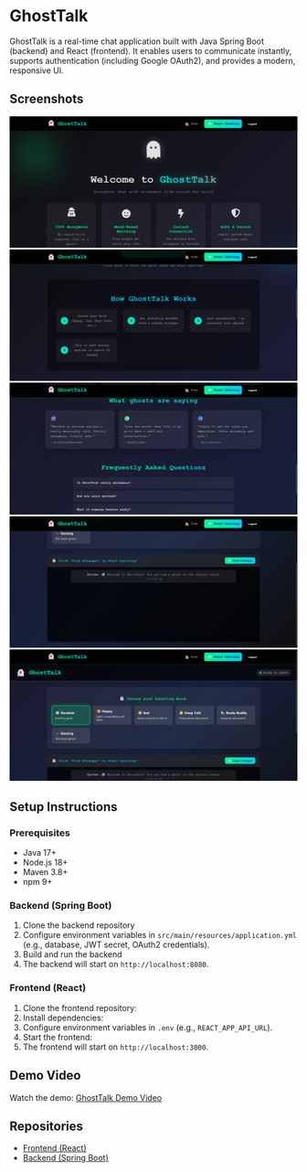 # GhostTalk

GhostTalk is a real-time chat application built with Java Spring Boot (backend) and React (frontend). It enables users to communicate instantly, supports authentication (including Google OAuth2), and provides a modern, responsive UI.

## Screenshots

![Home Page](images/home3.png)
![Home Page](images/home2.png)
![Home Page](images/home.png)
![Chat Page](images/chat.png)
![Chat Page](images/moods.png)

## Setup Instructions

### Prerequisites

- Java 17+
- Node.js 18+
- Maven 3.8+
- npm 9+

### Backend (Spring Boot)

1. Clone the backend repository
2. Configure environment variables in `src/main/resources/application.yml` (e.g., database, JWT secret, OAuth2 credentials).
3. Build and run the backend
4. The backend will start on `http://localhost:8080`.

### Frontend (React)

1. Clone the frontend repository:
2. Install dependencies:
3. Configure environment variables in `.env` (e.g., `REACT_APP_API_URL`).
4. Start the frontend:
5. The frontend will start on `http://localhost:3000`.

## Demo Video

Watch the demo: [GhostTalk Demo Video](https://www.youtube.com/watch?v=YOUR_DEMO_VIDEO_ID)

## Repositories

- [Frontend (React)](https://github.com/KaviDJ02/GhostTalk_FE)
- [Backend (Spring Boot)](https://github.com/KaviDJ02/GhostTalk_BE)
